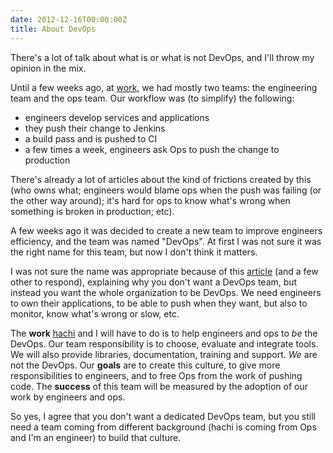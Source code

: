 ```yaml
---
date: 2012-12-16T00:00:00Z
title: About DevOps
---
```


There's a lot of talk about what is or what is not DevOps, and I'll
throw my opinion in the mix.

Until a few weeks ago, at [work](http://saymedia.com), we had mostly
two teams: the engineering team and the ops team.  Our workflow was
(to simplify) the following:

 * engineers develop services and applications
 * they push their change to Jenkins
 * a build pass and is pushed to CI
 * a few times a week, engineers ask Ops to push the change to
   production

There's already a lot of articles about the kind of frictions created
by this (who owns what; engineers would blame ops when the push was
failing (or the other way around); it's hard for ops to know what's
wrong when something is broken in production; etc).

A few weeks ago it was decided to create a new team to improve
engineers efficiency, and the team was named "DevOps".  At first I was
not sure it was the right name for this team, but now I don't think it
matters.

I was not sure the name was appropriate because of this 
[article](http://continuousdelivery.com/2012/10/theres-no-such-thing-as-a-devops-team/)
(and a few other to respond), explaining why you don't want a DevOps
team, but instead you want the whole organization to be DevOps.  We
need engineers to own their applications, to be able to push when they
want, but also to monitor, know what's wrong or slow, etc.

The **work** [hachi](https://github.com/hachi) and I will have to do is to
help engineers and ops to *be* the DevOps.  Our team responsibility is
to choose, evaluate and integrate tools.  We will also provide
libraries, documentation, training and support.  *We* are not the
DevOps.  Our **goals** are to create this culture, to give more
responsibilities to engineers, and to free Ops from the work of
pushing code.  The **success** of this team will be measured by the
adoption of our work by engineers and ops.

So yes, I agree that you don't want a dedicated DevOps team, but you
still need a team coming from different background (hachi is coming
from Ops and I'm an engineer) to build that culture.
